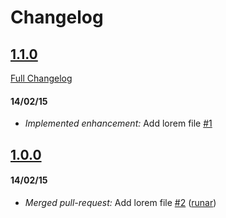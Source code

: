 # Changelog

## [1.1.0](https://github.com/runar/gittest/tree/1.1.0)
[Full Changelog](https://github.com/runar/gittest/compare/1.0.0...1.1.0)
#### 14/02/15
- *Implemented enhancement:* Add lorem file [\#1](https://github.com/runar/gittest/issues/1)

## [1.0.0](https://github.com/runar/gittest/tree/1.0.0)
#### 14/02/15
- *Merged pull-request:* Add lorem file [\#2](https://github.com/runar/gittest/pull/2) ([runar](https://github.com/runar))



